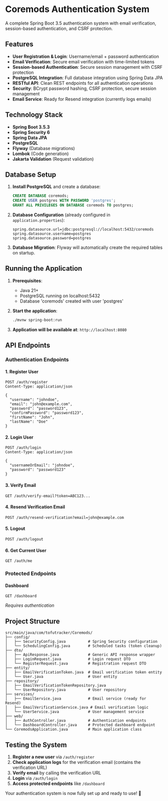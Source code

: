 # Coremods Authentication System

A complete Spring Boot 3.5 authentication system with email verification, session-based authentication, and CSRF protection.

## Features

- **User Registration & Login**: Username/email + password authentication
- **Email Verification**: Secure email verification with time-limited tokens
- **Session-based Authentication**: Secure session management with CSRF protection
- **PostgreSQL Integration**: Full database integration using Spring Data JPA
- **RESTful API**: Clean REST endpoints for all authentication operations
- **Security**: BCrypt password hashing, CSRF protection, secure session management
- **Email Service**: Ready for Resend integration (currently logs emails)

## Technology Stack

- **Spring Boot 3.5.3**
- **Spring Security 6**
- **Spring Data JPA**
- **PostgreSQL**
- **Flyway** (Database migrations)
- **Lombok** (Code generation)
- **Jakarta Validation** (Request validation)

## Database Setup

1. **Install PostgreSQL** and create a database:

   ```sql
   CREATE DATABASE coremods;
   CREATE USER postgres WITH PASSWORD 'postgres';
   GRANT ALL PRIVILEGES ON DATABASE coremods TO postgres;
   ```

2. **Database Configuration** (already configured in `application.properties`):

   ```properties
   spring.datasource.url=jdbc:postgresql://localhost:5432/coremods
   spring.datasource.username=postgres
   spring.datasource.password=postgres
   ```

3. **Database Migration**: Flyway will automatically create the required tables on startup.

## Running the Application

1. **Prerequisites**:

   - Java 21+
   - PostgreSQL running on localhost:5432
   - Database 'coremods' created with user 'postgres'

2. **Start the application**:

   ```bash
   ./mvnw spring-boot:run
   ```

3. **Application will be available at**: `http://localhost:8080`

## API Endpoints

### Authentication Endpoints

#### 1. Register User

```http
POST /auth/register
Content-Type: application/json

{
  "username": "johndoe",
  "email": "john@example.com",
  "password": "password123",
  "confirmPassword": "password123",
  "firstName": "John",
  "lastName": "Doe"
}
```

#### 2. Login User

```http
POST /auth/login
Content-Type: application/json

{
  "usernameOrEmail": "johndoe",
  "password": "password123"
}
```

#### 3. Verify Email

```http
GET /auth/verify-email?token=ABC123...
```

#### 4. Resend Verification Email

```http
POST /auth/resend-verification?email=john@example.com
```

#### 5. Logout

```http
POST /auth/logout
```

#### 6. Get Current User

```http
GET /auth/me
```

### Protected Endpoints

#### Dashboard

```http
GET /dashboard
```

_Requires authentication_

## Project Structure

```
src/main/java/com/tofutracker/Coremods/
├── config/
│   ├── SecurityConfig.java          # Spring Security configuration
│   └── SchedulingConfig.java        # Scheduled tasks (token cleanup)
├── dto/
│   ├── ApiResponse.java             # Generic API response wrapper
│   ├── LoginRequest.java            # Login request DTO
│   └── RegisterRequest.java         # Registration request DTO
├── entity/
│   ├── EmailVerificationToken.java  # Email verification token entity
│   └── User.java                    # User entity
├── repository/
│   ├── EmailVerificationTokenRepository.java
│   └── UserRepository.java          # User repository
├── services/
│   ├── EmailService.java            # Email service (ready for Resend)
│   ├── EmailVerificationService.java # Email verification logic
│   └── UserService.java             # User management service
├── web/
│   ├── AuthController.java          # Authentication endpoints
│   └── DashboardController.java     # Protected dashboard endpoint
└── CoremodsApplication.java         # Main application class
```

## Testing the System

1. **Register a new user** via `/auth/register`
2. **Check application logs** for the verification email (contains the verification URL)
3. **Verify email** by calling the verification URL
4. **Login** via `/auth/login`
5. **Access protected endpoints** like `/dashboard`

Your authentication system is now fully set up and ready to use! 🎉
